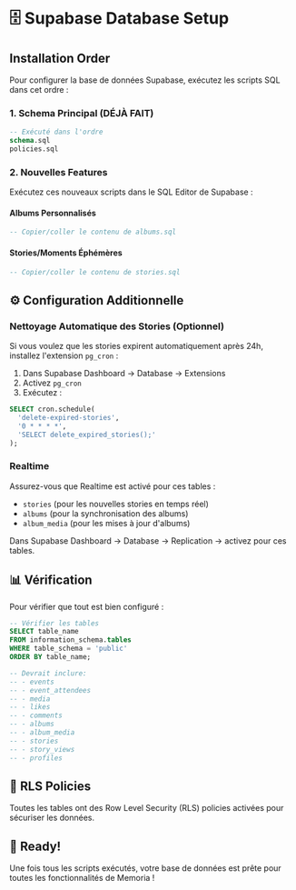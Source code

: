 # 🗄️ Supabase Database Setup

## Installation Order

Pour configurer la base de données Supabase, exécutez les scripts SQL dans cet ordre :

### 1. **Schema Principal** (DÉJÀ FAIT)
```sql
-- Exécuté dans l'ordre
schema.sql
policies.sql
```

### 2. **Nouvelles Features**

Exécutez ces nouveaux scripts dans le SQL Editor de Supabase :

#### Albums Personnalisés
```sql
-- Copier/coller le contenu de albums.sql
```

#### Stories/Moments Éphémères
```sql
-- Copier/coller le contenu de stories.sql
```

## ⚙️ Configuration Additionnelle

### Nettoyage Automatique des Stories (Optionnel)

Si vous voulez que les stories expirent automatiquement après 24h, installez l'extension `pg_cron` :

1. Dans Supabase Dashboard → Database → Extensions
2. Activez `pg_cron`
3. Exécutez :
```sql
SELECT cron.schedule(
  'delete-expired-stories', 
  '0 * * * *', 
  'SELECT delete_expired_stories();'
);
```

### Realtime

Assurez-vous que Realtime est activé pour ces tables :
- `stories` (pour les nouvelles stories en temps réel)
- `albums` (pour la synchronisation des albums)
- `album_media` (pour les mises à jour d'albums)

Dans Supabase Dashboard → Database → Replication → activez pour ces tables.

## 📊 Vérification

Pour vérifier que tout est bien configuré :

```sql
-- Vérifier les tables
SELECT table_name 
FROM information_schema.tables 
WHERE table_schema = 'public' 
ORDER BY table_name;

-- Devrait inclure:
-- - events
-- - event_attendees
-- - media
-- - likes
-- - comments
-- - albums
-- - album_media
-- - stories
-- - story_views
-- - profiles
```

## 🔐 RLS Policies

Toutes les tables ont des Row Level Security (RLS) policies activées pour sécuriser les données.

## 🚀 Ready!

Une fois tous les scripts exécutés, votre base de données est prête pour toutes les fonctionnalités de Memoria !
